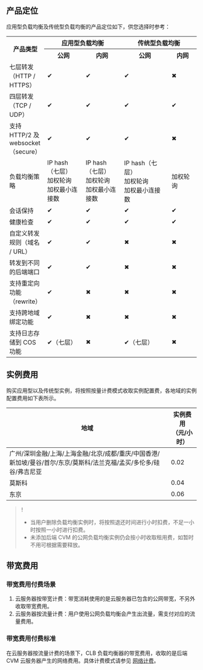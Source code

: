 ## 产品定位

应用型负载均衡及传统型负载均衡的产品定位如下，供您选择时参考：

<table>
        <tbody>
                <tr>
            <th style="width: 10%;" rowspan="2">产品类型</th>
            <th style="width: 45%;" colspan="2" >应用型负载均衡</th>
            <th style="width: 45%;" colspan="2">传统型负载均衡</th>
        </tr>
        <tr>
            <th>公网</th>
            <th>内网</th>
            <th>公网</th>
            <th>内网</th>
        </tr>
        <tr>
            <td>七层转发（HTTP / HTTPS）</td>
                        <td>✔</td>
                        <td>✔</td>
                        <td>✔</td>
                        <td>✖</td>
        </tr>
        <tr>
            <td>四层转发（TCP / UDP）</td>
                        <td>✔</td>
                        <td>✔</td>
                        <td>✔</td>
                        <td>✔</td>
        </tr>    
                <tr>
            <td>支持 HTTP/2 及 websocket（secure）</td>
                        <td>✔</td>
                        <td>✔</td>
                        <td>✔</td>
                        <td>✖</td>
        </tr>
        <tr>
            <td>负载均衡策略</td>
                        <td>IP hash（七层）<br>加权轮询<br>加权最小连接数 </td>
                        <td>IP hash（七层）<br>加权轮询<br>加权最小连接数</td>
                        <td>IP hash（七层）<br>加权轮询<br>加权最小连接数</td>
                        <td>加权轮询</td>
        </tr>   
         <tr>
            <td>会话保持</td>
                        <td>✔</td>
                        <td>✔</td>
                        <td>✔</td>
                        <td>✔</td>
        </tr>   
        <tr>
            <td>健康检查</td>
                        <td>✔</td>
                        <td>✔</td>
                        <td>✔</td>
                        <td>✔</td>
        </tr>   
         <tr>
            <td>自定义转发规则（域名 / URL）</td>
                        <td>✔</td>
                        <td>✔</td>
                        <td>✖</td>
                        <td>✖</td>
        </tr>   
            <tr>
            <td>转发到不同的后端端口</td>
                        <td>✔</td>
                        <td>✔</td>
                        <td>✖</td>
                        <td>✖</td>
        </tr>   
         <tr>
            <td>支持重定向功能（rewrite）</td>
                        <td>✔</td>
                        <td>✖</td>
                        <td>✖</td>
                        <td>✖</td>
        </tr>   
             <tr>
            <td>支持跨地域绑定功能</td>
                        <td>✔</td>
                        <td>✖</td>
                        <td>✖</td>
                        <td>✖</td>
        </tr>   
        <tr>
            <td>支持日志存储到 COS 功能</td>
                        <td>✔（七层）</td>
                        <td>✖</td>
                        <td>✔（七层）</td>
                        <td>✖</td>
        </tr>   
</tbody></table>

## 实例费用
购买应用型以及传统型实例，将按照按量计费模式收取实例配置费，各地域的实例配置费用如下表所示。

|  地域 | 实例费用<br>（元/小时）|
|---------|---------|
| 广州/深圳金融/上海/上海金融/北京/成都/重庆/中国香港/新加坡/曼谷/首尔/东京/莫斯科/法兰克福/孟买/多伦多/硅谷/弗吉尼亚 | 0.02 |
| 莫斯科 | 0.04 |
| 东京 | 0.06 |

>!
> - 当用户删除负载均衡实例时，将按照退还时间进行小时扣费，不足一小时按照一小时进行扣费。
> - 未添加后端 CVM 的公网负载均衡实例仍会按小时收取租用费，如暂时不用可根据需要释放。

## 带宽费用
### 带宽费用付费场景
1. 云服务器按带宽计费：带宽消耗使用的是云服务器已包含的公网带宽，不另外收取带宽费用。
2. 云服务器按流量计费：用户使用公网负载均衡会产生出流量，需支付对应的流量费用。 

### 带宽费用付费标准
在云服务器按流量计费的场景下，CLB 负载均衡器的带宽费用，收取的是后端 CVM 云服务器产生的网络费用。具体计费模式请参见 [网络计费](http://cloud.tencent.com/doc/product/213/%E8%B4%AD%E4%B9%B0%E7%BD%91%E7%BB%9C%E5%B8%A6%E5%AE%BD)。
